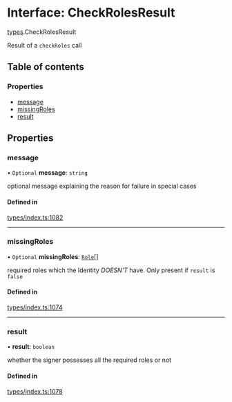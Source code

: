 # Interface: CheckRolesResult

[types](../wiki/types).CheckRolesResult

Result of a `checkRoles` call

## Table of contents

### Properties

- [message](../wiki/types.CheckRolesResult#message)
- [missingRoles](../wiki/types.CheckRolesResult#missingroles)
- [result](../wiki/types.CheckRolesResult#result)

## Properties

### message

• `Optional` **message**: `string`

optional message explaining the reason for failure in special cases

#### Defined in

[types/index.ts:1082](https://github.com/PolymeshAssociation/polymesh-sdk/blob/079537ad/src/types/index.ts#L1082)

___

### missingRoles

• `Optional` **missingRoles**: [`Role`](../wiki/types#role)[]

required roles which the Identity *DOESN'T* have. Only present if `result` is `false`

#### Defined in

[types/index.ts:1074](https://github.com/PolymeshAssociation/polymesh-sdk/blob/079537ad/src/types/index.ts#L1074)

___

### result

• **result**: `boolean`

whether the signer possesses all the required roles or not

#### Defined in

[types/index.ts:1078](https://github.com/PolymeshAssociation/polymesh-sdk/blob/079537ad/src/types/index.ts#L1078)
